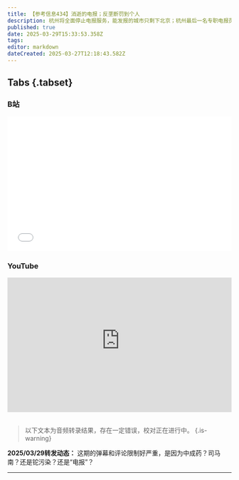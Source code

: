 ```yaml
---
title: 【参考信息434】消逝的电报；反垄断罚到个人
description: 杭州将全面停止电报服务，能发报的城市只剩下北京；杭州最后一名专职电报员还没退休，工作先消失。法国第一次因节目内容下架电视频道，涉及言论自由边界、媒体伦理、监管方式以及民主机制能否自我自我修正。麻醉手术救命药新斯的明一年涨价20倍，三家药企因合谋垄断市场被罚2.23亿，并首次追究达成垄断协议的个人责任。司马南偷税甩锅MCN，MCN则称司马南拿走全部收益，公司无法代扣缴纳个税。河南耒水铊污染源头查明。
published: true
date: 2025-03-29T15:33:53.358Z
tags: 
editor: markdown
dateCreated: 2025-03-27T12:18:43.582Z
---
```


## Tabs {.tabset}
### B站
<div style="position: relative; padding: 30% 45%;">
<iframe style="position: absolute; width: 100%; height: 100%; left: 0; top: 0;" src="//player.bilibili.com/player.html?&bvid=BV1BuZ3YUERc&page=1&as_wide=1&high_quality=1&danmaku=1&autoplay=0" scrolling="no" border="0" frameborder="no" framespacing="0" allowfullscreen="true"></iframe>
</div>

### YouTube
<div style="position: relative; padding: 30% 45%;">
<iframe style="position: absolute; top: 0; left: 0; width: 100%; height: 100%;" src="https://www.youtube-nocookie.com/embed/YouTubeVID" title="YouTube video player" frameborder="0" allow="accelerometer; autoplay; clipboard-write; encrypted-media; gyroscope; picture-in-picture" allowfullscreen></iframe>
</div>

## 

> 以下文本为音频转录结果，存在一定错误，校对正在进行中。
{.is-warning}

**2025/03/29转发动态：** 这期的弹幕和评论限制好严重，是因为中成药？司马南？还是铊污染？还是“电报”？

---
